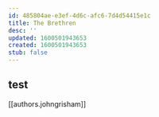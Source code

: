 ```yaml
---
id: 485804ae-e3ef-4d6c-afc6-7d4d54415e1c
title: The Brethren
desc: ''
updated: 1600501943653
created: 1600501943653
stub: false
---
```


## test
[[authors.johngrisham]]
